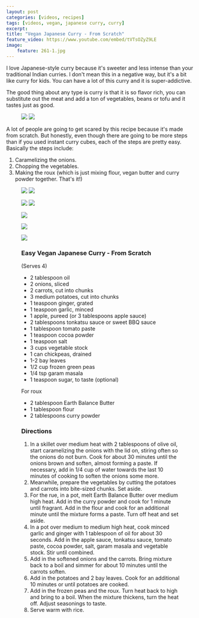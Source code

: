 ```yaml
---
layout: post
categories: [videos, recipes]
tags: [videos, vegan, japanese curry, curry]
excerpt: 
title: "Vegan Japanese Curry - From Scratch"
feature_video: https://www.youtube.com/embed/tVTsOZyZ9LE
image:
    feature: 261-1.jpg
---
```


I love Japanese-style curry because it's sweeter and less intense than your traditional Indian curries.  I don't mean this in a negative way, but it's a bit like curry for kids.  You can have a lot of this curry and it is super-addictive.

The good thing about any type is curry is that it is so flavor rich, you can substitute out the meat and add a ton of vegetables, beans or tofu and it tastes just as good.

<figure class = "half">
    <img src="/images/261-2.jpg">
    <img src="/images/261-3.jpg">
</figure> 

A lot of people are going to get scared by this recipe because it's made from scratch.  But honestly, even though there are going to be more steps than if you used instant curry cubes, each of the steps are pretty easy.  Basically the steps include:

1. Caramelizing the onions.
2. Chopping the vegetables.
3. Making the roux (which is just mixing flour, vegan butter and curry powder together.  That's it!)

<figure class = "half">
    <img src="/images/261-4.jpg">
    <img src="/images/261-7.jpg">
</figure> 

<figure class = "half">
    <img src="/images/261-5.jpg">
    <img src="/images/261-6.jpg">
</figure> 


<figure>
    <img src="/images/261-8.jpg">
</figure> 

<figure>
    <img src="/images/261-10.jpg">
</figure> 

<figure>
    <img src="/images/260-11.jpg">
</figure> 


<figure class="ingredients" markdown="1">

### Easy Vegan Japanese Curry - From Scratch
(Serves 4)

- 2 tablespoon oil 
- 2 onions, sliced
- 2 carrots, cut into chunks
- 3 medium potatoes, cut into chunks
- 1 teaspoon ginger, grated
- 1 teaspoon garlic, minced
- 1 apple, pureed (or 3 tablespoons apple sauce)
- 2 tablespoons tonkatsu sauce or sweet BBQ sauce
- 1 tablespoon tomato paste 
- 1 teaspoon cocoa powder 
- 1 teaspoon salt 
- 3 cups vegetable stock
- 1 can chickpeas, drained
- 1-2 bay leaves  
- 1/2 cup frozen green peas 
- 1/4 tsp garam masala 
- 1 teaspoon sugar, to taste (optional)

For roux 

- 2 tablespoon Earth Balance Butter 
- 1 tablespoon flour 
- 2  tablespoons curry powder
</figure>

<figure class="directions" markdown="1">

### Directions

1. In a skillet over medium heat with 2 tablespoons of olive oil, start caramelizing the onions with the lid on, stiring often so the onions do not burn.  Cook for about 30 minutes until the onions brown and soften, almost forming a paste.  If necessary, add in 1/4 cup of water towards the last 10 minutes of cooking to soften the onions some more.
2. Meanwhile, prepare the vegetables by cutting the potatoes and carrots into bite-sized chunks.  Set aside.
3. For the rue, in a pot, melt Earth Balance Butter over medium high heat.  Add in the curry powder and cook for 1 minute until fragrant.  Add in the flour and cook for an additional minute until the mixture forms a paste.  Turn off heat and set aside.
4. In a pot over medium to medium high heat, cook minced garlic and ginger with 1 tablespoon of oil for about 30 seconds.  Add in the apple sauce, tonkatsu sauce, tomato paste, cocoa powder, salt, garam masala and vegetable stock.  Stir until combined.  
5. Add in the softened onions and the carrots.  Bring mixture back to a boil and simmer for about 10 minutes until the carrots soften.
6. Add in the potatoes and 2 bay leaves.  Cook for an additional 10 minutes or until potatoes are cooked.
7. Add in the frozen peas and the roux.  Turn heat back to high and bring to a boil.  When the mixture thickens, turn the heat off.  Adjust seasonings to taste.
8. Serve warm with rice.

</figure>